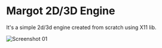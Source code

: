 # Margot 2D/3D Engine
It's a simple 2d/3d engine created from scratch using X11 lib.

![Screenshot 01](https://github.com/sergiosvieira/margot/blob/master/screenshot/screen01.png)
